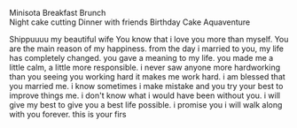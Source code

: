 Minisota
Breakfast Brunch\
Night cake cutting
Dinner with friends
Birthday Cake
Aquaventure


Shippuuuu my beautiful wife
You know that i love you more than myself. You are the main reason of my happiness. from the day i married to you, my life has completely changed. you gave a meaning to my life. you made me a little calm, a little more responsible. i never saw anyone more hardworking than you seeing you working hard it makes me work hard. i am blessed that you married me. i know sometimes i make mistake and you try  your best to improve things me. i don't know what i would have been without you. i will give my best to give you a best life possible. i promise you i will walk along with you forever. this is your firs